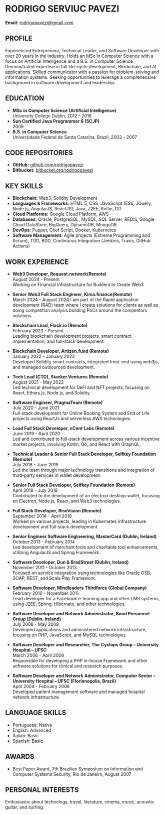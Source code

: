 # RODRIGO SERVIUC PAVEZI
**Email:** rodrigopavezi@gmail.com  

## PROFILE
Experienced Entrepreneur, Technical Leader, and Software Developer with over 20 years in the industry. Holds an MSc in Computer Science with a focus on Artificial Intelligence and a B.S. in Computer Science. Demonstrated expertise in full life-cycle development, Blockchain, and AI applications. Skilled communicator with a passion for problem-solving and information systems. Seeking opportunities to leverage a comprehensive background in software development and leadership.

## EDUCATION
- **MSc in Computer Science (Artificial Intelligence)**  
  University College Dublin, 2012 - 2016
- **Sun Certified Java Programmer 6 (SCJP)**  
  2009
- **B.S. in Computer Science**  
  Universidade Federal de Santa Catarina, Brazil, 2003 - 2007

## CODE REPOSITORIES
- **GitHub:** [github.com/rodrigopavezi](https://github.com/rodrigopavezi)
- **Bitbucket:** [bitbucket.org/rodrigopavezi](https://bitbucket.org/rodrigopavezi)

## KEY SKILLS
- **Blockchain:** Web3, Solidity Development
- **Languages & Frameworks:** HTML 5, CSS, JavaScript (ES6, JQuery, Node.js, AngularJS, ReactJS), Java, J2EE, Kotlin, GO
- **Cloud Platforms:** Google Cloud Platform, AWS
- **Databases:** Oracle, PostgreSQL, MySQL, SQL Server, REDIS, Google Cloud DataStore, BigQuery, DynamoDB, MongoDB
- **DevOps:** Puppet, Chef Script, Docker, Kubernetes
- **Software Management:** Agile projects (Extreme Programming and Scrum), TDD, BDD, Continuous Integration (Jenkins, Travis, GitHub Actions)

## WORK EXPERIENCE
- **Web3 Developer, Request.network(Remote)**  
  August 2024 - Present  
  Working on Financial Infrastructure for Builders to Create Web3
  
- **Senior Web3 Full Stack Engineer, Kima.finance(Remote)**  
  March 2024 - August 2024 
  I am part of the Rapid application development (RAD) team where I create solutions for clients as well as doing competition analysis building PoCs around the competitors solutions.

- **Blockchain Lead, Flock.io (Remote)**  
  February 2023 - Present  
  Leading blockchain development projects, smart contract implementation, and full-stack development.

- **Blockchain Developer, Artizen.fund (Remote)**  
  January 2022 - January 2023  
  Developed Solidity smart contracts, integrated front-end using web3js, and managed outsourced development.

- **Tech Lead (CTO), Stacker Ventures (Remote)**  
  August 2021 - May 2022  
  Led technical development for DeFi and NFT projects, focusing on React, Ethers.js, Node.js, and Solidity.

- **Software Engineer, PragmaTeam (Remote)**  
  July 2020 - June 2021  
  Full-stack development for Online Booking System and End of Life projects using ReactJs and serverless AWS technologies.

- **Lead Full Stack Developer, nCent Labs (Remote)**  
  June 2019 - April 2020  
  Led and contributed to full-stack development across various incentive market projects, involving Kotlin, Go, and React with GraphQL.

- **Technical Leader & Senior Full Stack Developer, Selfkey Foundation (Remote)**  
  July 2018 - June 2019  
  Led the team through major technology transitions and integration of third-party services in wallet development.

- **Senior Full Stack Developer, Selfkey Foundation (Remote)**  
  April 2018 - July 2018  
  Contributed to the development of an electron desktop wallet, focusing on Electron, Node.js, React, and Web3 technologies.

- **Full Stack Developer, RiseVision (Remote)**  
  September 2014 - April 2018  
  Worked on various projects, leading in Kubernetes infrastructure development and full-stack development.

- **Senior Engineer Software Engineering, MasterCard (Dublin, Ireland)**  
  October 2013 - February 2014  
  Led development of merchant tools and charitable tool enhancements, utilizing AngularJS and Spring Framework.

- **Software Developer, Dun & BradStreet (Dublin, Ireland)**  
  November 2011 - October 2013  
  Focused on service integration using technologies like Oracle OSB, SOAP, REST, and Scala Play Framework.

- **Software Developer, Mindleaders Thirdforce (Global Company)**  
  February 2010 - November 2011  
  Lead developer for a Facebook e-learning app and other LMS systems, using J2EE, Spring, Hibernate, and other technologies.

- **Software Developer and Network Administrator, Bond Personnel Group (Dublin, Ireland)**  
  July 2008 - May 2009  
  Developed applications and administered network infrastructure, focusing on PHP, JavaScript, and MySQL technologies.

- **Software Developer and Researcher, The Cyclops Group – University Hospital – UFSC**  
  March 2006 - April 2008  
  Responsible for developing a PHP in-house Framework and other software solutions for clinical and research purposes.

- **Software Developer and Network Administrator, Computer Sector – University Hospital – UFSC (Florianopolis, Brazil)**  
  April 2004 - February 2006  
  Developed patient management software and managed hospital network infrastructure.

## LANGUAGE SKILLS
- Portuguese: Native
- English: Advanced
- Italian: Basic
- Spanish: Basic

## AWARDS
- Best Paper Award, 7th Brazilian Symposium on Information and Computer Systems Security, Rio de Janeiro, August 2007

## PERSONAL INTERESTS
Enthusiastic about technology, travel, literature, cinema, music, acoustic guitar, and surfing.


